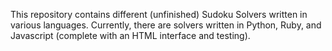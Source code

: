 This repository contains different (unfinished) Sudoku Solvers written in various languages. Currently, there are solvers written in Python, Ruby, and Javascript (complete with an HTML interface and testing). 
